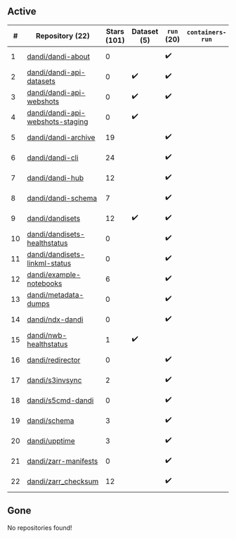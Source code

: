 ## Active
| # | Repository (22) | Stars (101) | Dataset (5) | `run` (20) | `containers-run` | Last Modified |
| --- | --- | --- | --- | --- | --- | --- |
| 1 | [dandi/dandi-about](https://github.com/dandi/dandi-about) | 0 |  | :heavy_check_mark: |  | 2025-08-22 17:14:38+00:00 |
| 2 | [dandi/dandi-api-datasets](https://github.com/dandi/dandi-api-datasets) | 0 | :heavy_check_mark: | :heavy_check_mark: |  | 2021-05-10 18:39:55+00:00 |
| 3 | [dandi/dandi-api-webshots](https://github.com/dandi/dandi-api-webshots) | 0 | :heavy_check_mark: | :heavy_check_mark: |  | 2023-09-27 12:53:14+00:00 |
| 4 | [dandi/dandi-api-webshots-staging](https://github.com/dandi/dandi-api-webshots-staging) | 0 | :heavy_check_mark: |  |  | 2021-12-20 08:47:12+00:00 |
| 5 | [dandi/dandi-archive](https://github.com/dandi/dandi-archive) | 19 |  | :heavy_check_mark: |  | 2025-09-02 20:02:25+00:00 |
| 6 | [dandi/dandi-cli](https://github.com/dandi/dandi-cli) | 24 |  | :heavy_check_mark: |  | 2025-08-28 03:35:17+00:00 |
| 7 | [dandi/dandi-hub](https://github.com/dandi/dandi-hub) | 12 |  | :heavy_check_mark: |  | 2025-08-11 14:21:04+00:00 |
| 8 | [dandi/dandi-schema](https://github.com/dandi/dandi-schema) | 7 |  | :heavy_check_mark: |  | 2025-09-02 21:39:00+00:00 |
| 9 | [dandi/dandisets](https://github.com/dandi/dandisets) | 12 | :heavy_check_mark: | :heavy_check_mark: |  | 2025-09-03 01:03:33+00:00 |
| 10 | [dandi/dandisets-healthstatus](https://github.com/dandi/dandisets-healthstatus) | 0 |  | :heavy_check_mark: |  | 2025-08-11 18:59:12+00:00 |
| 11 | [dandi/dandisets-linkml-status](https://github.com/dandi/dandisets-linkml-status) | 0 |  | :heavy_check_mark: |  | 2025-08-25 07:04:37+00:00 |
| 12 | [dandi/example-notebooks](https://github.com/dandi/example-notebooks) | 6 |  | :heavy_check_mark: |  | 2025-08-29 18:01:53+00:00 |
| 13 | [dandi/metadata-dumps](https://github.com/dandi/metadata-dumps) | 0 |  | :heavy_check_mark: |  | 2020-02-29 02:42:42+00:00 |
| 14 | [dandi/ndx-dandi](https://github.com/dandi/ndx-dandi) | 0 |  | :heavy_check_mark: |  | 2020-02-06 17:21:35+00:00 |
| 15 | [dandi/nwb-healthstatus](https://github.com/dandi/nwb-healthstatus) | 1 | :heavy_check_mark: |  |  | 2023-11-09 22:05:52+00:00 |
| 16 | [dandi/redirector](https://github.com/dandi/redirector) | 0 |  | :heavy_check_mark: |  | 2023-05-22 15:33:18+00:00 |
| 17 | [dandi/s3invsync](https://github.com/dandi/s3invsync) | 2 |  | :heavy_check_mark: |  | 2025-08-25 05:44:17+00:00 |
| 18 | [dandi/s5cmd-dandi](https://github.com/dandi/s5cmd-dandi) | 0 |  | :heavy_check_mark: |  | 2024-10-29 16:08:09+00:00 |
| 19 | [dandi/schema](https://github.com/dandi/schema) | 3 |  | :heavy_check_mark: |  | 2025-05-15 13:38:39+00:00 |
| 20 | [dandi/upptime](https://github.com/dandi/upptime) | 3 |  | :heavy_check_mark: |  | 2025-08-25 00:24:33+00:00 |
| 21 | [dandi/zarr-manifests](https://github.com/dandi/zarr-manifests) | 0 |  | :heavy_check_mark: |  | 2025-08-29 14:06:22+00:00 |
| 22 | [dandi/zarr_checksum](https://github.com/dandi/zarr_checksum) | 12 |  | :heavy_check_mark: |  | 2025-08-11 21:19:34+00:00 |

## Gone
No repositories found!
